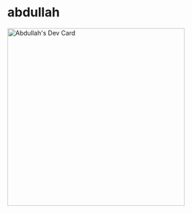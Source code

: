 # abdullah

<a href="https://app.daily.dev/abdullah222"><img src="https://api.daily.dev/devcards/d787d14705d647b483d70aeb71a4d062.png?r=3m2" width="400" alt="Abdullah's Dev Card"/></a>
